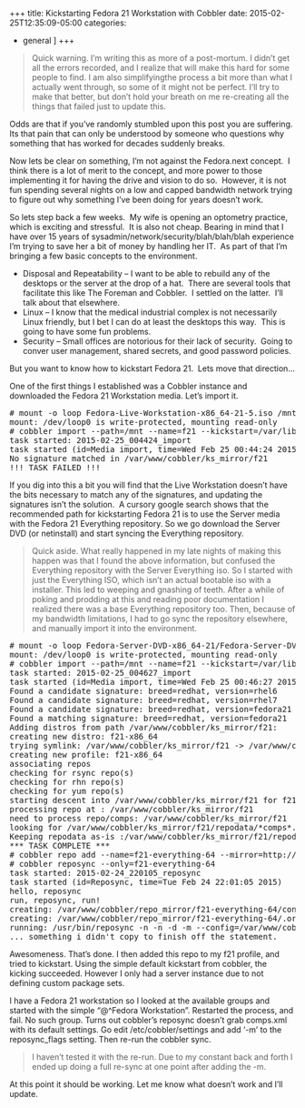 +++
title: Kickstarting Fedora 21 Workstation with Cobbler
date: 2015-02-25T12:35:09-05:00
categories:
  - general
]
+++
> Quick warning. I&#8217;m writing this as more of a post-mortum. I didn&#8217;t get all the errors recorded, and I realize that will make this hard for some people to find. I am also simplifyingthe process a bit more than what I actually went through, so some of it might not be perfect. I&#8217;ll try to make that better, but don&#8217;t hold your breath on me re-creating all the things that failed just to update this.

Odds are that if you&#8217;ve randomly stumbled upon this post you are suffering.  Its that pain that can only be understood by someone who questions why something that has worked for decades suddenly breaks. 

Now lets be clear on something, I&#8217;m not against the Fedora.next concept.  I think there is a lot of merit to the concept, and more power to those implementing it for having the drive and vision to do so.  However, it is not fun spending several nights on a low and capped bandwidth network trying to figure out why something I&#8217;ve been doing for years doesn&#8217;t work.

So lets step back a few weeks.  My wife is opening an optometry practice, which is exciting and stressful.  It is also not cheap. Bearing in mind that I have over 15 years of sysadmin/network/security/blah/blah/blah experience I&#8217;m trying to save her a bit of money by handling her IT.  As part of that I&#8217;m bringing a few basic concepts to the environment.

  * Disposal and Repeatability &#8211; I want to be able to rebuild any of the desktops or the server at the drop of a hat.  There are several tools that facilitate this like The Foreman and Cobbler.  I settled on the latter.  I&#8217;ll talk about that elsewhere.
  * Linux &#8211; I know that the medical industrial complex is not necessarily Linux friendly, but I bet I can do at least the desktops this way.  This is going to have some fun problems.
  * Security &#8211; Small offices are notorious for their lack of security.  Going to conver user management, shared secrets, and good password policies.

But you want to know how to kickstart Fedora 21.  Lets move that direction&#8230;

One of the first things I established was a Cobbler instance and downloaded the Fedora 21 Workstation media. Let&#8217;s import it.

<pre class="lang:default decode:true " ># mount -o loop Fedora-Live-Workstation-x86_64-21-5.iso /mnt
mount: /dev/loop0 is write-protected, mounting read-only
# cobbler import --path=/mnt --name=f21 --kickstart=/var/lib/cobbler/kickstarts/default.ks
task started: 2015-02-25_004424_import
task started (id=Media import, time=Wed Feb 25 00:44:24 2015)
No signature matched in /var/www/cobbler/ks_mirror/f21
!!! TASK FAILED !!!</pre>

If you dig into this a bit you will find that the Live Workstation doesn&#8217;t have the bits necessary to match any of the signatures, and updating the signatures isn&#8217;t the solution.  A cursory google search shows that the recommended path for kickstarting Fedora 21 is to use the Server media with the Fedora 21 Everything repository. So we go download the Server DVD (or netinstall) and start syncing the Everything repository.

> Quick aside. What really happened in my late nights of making this happen was that I found the above information, but confused the Everything repository with the Server Everything iso. So I started with just the Everything ISO, which isn&#8217;t an actual bootable iso with a installer. This led to weeping and gnashing of teeth. After a while of poking and prodding at this and reading poor documentation I realized there was a base Everything repository too. Then, because of my bandwidth limitations, I had to go sync the repository elsewhere, and manually import it into the environment.

<pre class="lang:default decode:true " ># mount -o loop Fedora-Server-DVD-x86_64-21/Fedora-Server-DVD-x86_64-21.iso /mnt
mount: /dev/loop0 is write-protected, mounting read-only
# cobbler import --path=/mnt --name=f21 --kickstart=/var/lib/cobbler/kickstarts/default.ks
task started: 2015-02-25_004627_import
task started (id=Media import, time=Wed Feb 25 00:46:27 2015)
Found a candidate signature: breed=redhat, version=rhel6
Found a candidate signature: breed=redhat, version=rhel7
Found a candidate signature: breed=redhat, version=fedora21
Found a matching signature: breed=redhat, version=fedora21
Adding distros from path /var/www/cobbler/ks_mirror/f21:
creating new distro: f21-x86_64
trying symlink: /var/www/cobbler/ks_mirror/f21 -&gt; /var/www/cobbler/links/f21-x86_64
creating new profile: f21-x86_64
associating repos
checking for rsync repo(s)
checking for rhn repo(s)
checking for yum repo(s)
starting descent into /var/www/cobbler/ks_mirror/f21 for f21-x86_64
processing repo at : /var/www/cobbler/ks_mirror/f21
need to process repo/comps: /var/www/cobbler/ks_mirror/f21
looking for /var/www/cobbler/ks_mirror/f21/repodata/*comps*.xml
Keeping repodata as-is :/var/www/cobbler/ks_mirror/f21/repodata
*** TASK COMPLETE ***
# cobbler repo add --name=f21-everything-64 --mirror=http://mirror.rackspace.com/fedora/releases/21/Everything/x86_64/os/ --arch-x86_64 --breed-yum
# cobbler reposync --only=f21-everything-64
task started: 2015-02-24_220105_reposync
task started (id=Reposync, time=Tue Feb 24 22:01:05 2015)
hello, reposync
run, reposync, run!
creating: /var/www/cobbler/repo_mirror/f21-everything-64/config.repo
creating: /var/www/cobbler/repo_mirror/f21-everything-64/.origin/f21-everything-64.repo
running: /usr/bin/reposync -n -n -d -m --config=/var/www/cobbler/repo_mirror/f21-everything-64/.origin/fedora-21-everything-64.repo --repoid=f21-everything-64 --download_path=/var/www/cobbler/repo_mirror -a x86_64
... something i didn't copy to finish off the statement.</pre>

Awesomeness. That&#8217;s done. I then added this repo to my f21 profile, and tried to kickstart. Using the simple default kickstart from cobbler, the kicking succeeded. However I only had a server instance due to not defining custom package sets.

I have a Fedora 21 workstation so I looked at the available groups and started with the simple &#8220;@^Fedora Workstation&#8221;. Restarted the process, and fail. No such group. Turns out cobbler&#8217;s reposync doesn&#8217;t grab comps.xml with its default settings. Go edit /etc/cobbler/settings and add &#8216;-m&#8217; to the reposync_flags setting. Then re-run the cobbler sync. 

> I haven&#8217;t tested it with the re-run. Due to my constant back and forth I ended up doing a full re-sync at one point after adding the -m.

At this point it should be working. Let me know what doesn&#8217;t work and I&#8217;ll update.
